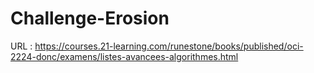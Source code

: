 # Challenge-Erosion

URL : https://courses.21-learning.com/runestone/books/published/oci-2224-donc/examens/listes-avancees-algorithmes.html

